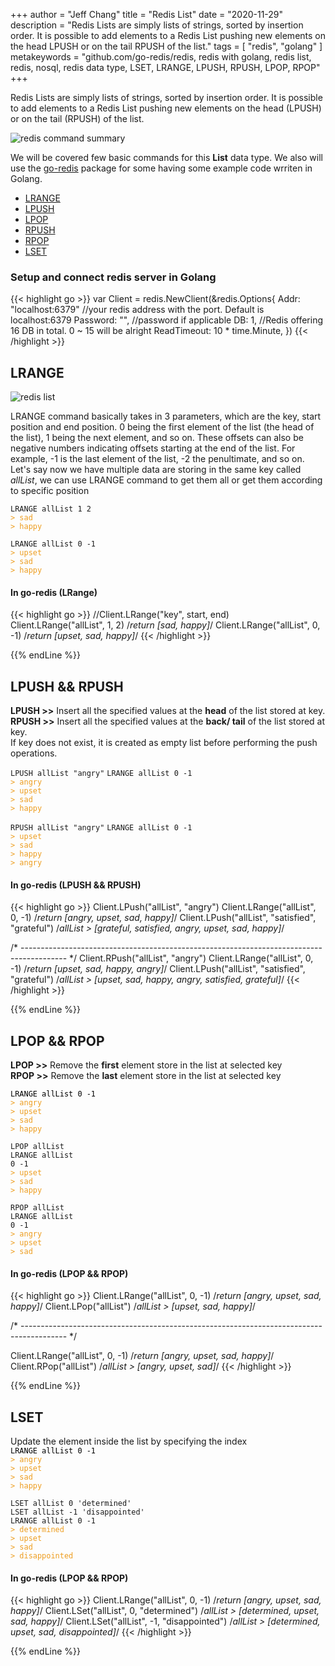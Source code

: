 +++
author = "Jeff Chang"
title = "Redis List"
date = "2020-11-29"
description = "Redis Lists are simply lists of strings, sorted by insertion order. It is possible to add elements to a Redis List pushing new elements on the head LPUSH or on the tail RPUSH of the list."
tags = [
    "redis", "golang"
]
metakeywords = "github.com/go-redis/redis, redis with golang, redis list, redis, nosql, redis data type, LSET, LRANGE, LPUSH, RPUSH, LPOP, RPOP"
+++

Redis Lists are simply lists of strings, sorted by insertion order. It is possible to add elements to a Redis List pushing new elements on the head (LPUSH) or on the tail (RPUSH) of the list.

![redis command summary](/images/redis-list_summary.JPG)

We will be covered few basic commands for this **List** data type. We also will use the [go-redis](https://github.com/go-redis/redis) package for some having some example code wrriten in Golang.

* [LRANGE](#LRANGE)
* [LPUSH](#LPUSH-RPUSH)
* [LPOP](#LPOP-RPOP)
* [RPUSH](#LPUSH-RPUSH)
* [RPOP](#LPOP-RPOP)
* [LSET](#LSET)

### Setup and connect redis server in Golang
{{< highlight go >}}
var Client = redis.NewClient(&redis.Options{
	Addr:        "localhost:6379" //your redis address with the port. Default is localhost:6379
	Password:    "", //password if applicable
	DB:          1, //Redis offering 16 DB in total. 0 ~ 15 will be alright
	ReadTimeout: 10 * time.Minute,
})
{{< /highlight >}}

## LRANGE<a name="LRANGE"></a>
![redis list](/images/redis-list_1.JPG)

LRANGE command basically takes in 3 parameters, which are the key, start position and end position. 0 being the first element of the list (the head of the list), 1 being the next element, and so on. These offsets can also be negative numbers indicating offsets starting at the end of the list. For example, -1 is the last element of the list, -2 the penultimate, and so on.
Let's say now we have multiple data are storing in the same key called *allList*, we can use LRANGE command to get them all or get them according to specific position

<code>LRANGE allList 1 2</code>
<code style="display:block; color:#ED9D1F">> sad</code>
<code style="display:block; color:#ED9D1F">> happy</code>

<code>LRANGE allList 0 -1</code>
<code style="display:block; color:#ED9D1F">> upset</code>
<code style="display:block; color:#ED9D1F">> sad</code>
<code style="display:block; color:#ED9D1F">> happy</code>

#### In go-redis (LRange)
{{< highlight go >}}
//Client.LRange("key", start, end)
Client.LRange("allList", 1, 2) /*return [sad, happy]*/
Client.LRange("allList", 0, -1) /*return [upset, sad, happy]*/
{{< /highlight >}}

{{% endLine %}}

## LPUSH && RPUSH<a name="LPUSH-RPUSH"></a>
<p><strong>LPUSH >></strong> Insert all the specified values at the <strong>head</strong> of the list stored at key.<br/>
<strong>RPUSH >></strong> Insert all the specified values at the <strong>back/ tail</strong> of the list stored at key.<br/>
If key does not exist, it is created as empty list before performing the push operations.</p>

<code>LPUSH allList "angry"</code>
<code>LRANGE allList 0 -1</code>
<code style="display:block; color:#ED9D1F">> angry</code>
<code style="display:block; color:#ED9D1F">> upset</code>
<code style="display:block; color:#ED9D1F">> sad</code>
<code style="display:block; color:#ED9D1F">> happy</code>

<code>RPUSH allList "angry"</code>
<code>LRANGE allList 0 -1</code>
<code style="display:block; color:#ED9D1F">> upset</code>
<code style="display:block; color:#ED9D1F">> sad</code>
<code style="display:block; color:#ED9D1F">> happy</code>
<code style="display:block; color:#ED9D1F">> angry</code>

#### In go-redis (LPUSH && RPUSH)
{{< highlight go >}}
Client.LPush("allList", "angry") 
Client.LRange("allList", 0, -1) /*return [angry, upset, sad, happy]*/
Client.LPush("allList", "satisfied", "grateful") /*allList > [grateful, satisfied, angry, upset, sad, happy]*/

/* ----------------------------------------------------------------------------------------- */
Client.RPush("allList", "angry") 
Client.LRange("allList", 0, -1) /*return [upset, sad, happy, angry]*/
Client.LPush("allList", "satisfied", "grateful") /*allList > [upset, sad, happy, angry, satisfied, grateful]*/
{{< /highlight >}}

{{% endLine %}}

## LPOP && RPOP<a name="LPOP-RPOP"></a>
<p><strong>LPOP >></strong> Remove the <strong>first</strong> element store in the list at selected key<br/>
<strong>RPOP >></strong> Remove the <strong>last</strong> element store in the list at selected key<br/>

<code style="display:block; color: black">LRANGE allList 0 -1</code>
<code style="display:block; color:#ED9D1F">> angry</code>
<code style="display:block; color:#ED9D1F">> upset</code>
<code style="display:block; color:#ED9D1F">> sad</code>
<code style="display:block; color:#ED9D1F">> happy</code>

<code style="display:block;">LPOP allList</code>
<code>LRANGE allList 0 -1</code>
<code style="display:block; color:#ED9D1F">> upset</code>
<code style="display:block; color:#ED9D1F">> sad</code>
<code style="display:block; color:#ED9D1F">> happy</code>

<code style="display:block;">RPOP allList</code>
<code>LRANGE allList 0 -1</code>
<code style="display:block; color:#ED9D1F">> angry</code>
<code style="display:block; color:#ED9D1F">> upset</code>
<code style="display:block; color:#ED9D1F">> sad</code>

#### In go-redis (LPOP && RPOP)
{{< highlight go >}}
Client.LRange("allList", 0, -1) /*return [angry, upset, sad, happy]*/
Client.LPop("allList") /*allList > [upset, sad, happy]*/

/* ----------------------------------------------------------------------------------------- */

Client.LRange("allList", 0, -1) /*return [angry, upset, sad, happy]*/
Client.RPop("allList") /*allList > [angry, upset, sad]*/
{{< /highlight >}}

{{% endLine %}}

## LSET<a name="LSET"></a>
Update the element inside the list by specifying the index
<code style="display:block; color: black">LRANGE allList 0 -1</code>
<code style="display:block; color:#ED9D1F">> angry</code>
<code style="display:block; color:#ED9D1F">> upset</code>
<code style="display:block; color:#ED9D1F">> sad</code>
<code style="display:block; color:#ED9D1F">> happy</code>

<code style="display:block;">LSET allList 0 'determined'</code>
<code style="display:block;">LSET allList -1 'disappointed'</code>
<code>LRANGE allList 0 -1</code>
<code style="display:block; color:#ED9D1F">> determined</code>
<code style="display:block; color:#ED9D1F">> upset</code>
<code style="display:block; color:#ED9D1F">> sad</code>
<code style="display:block; color:#ED9D1F">> disappointed</code>

#### In go-redis (LPOP && RPOP)
{{< highlight go >}}
Client.LRange("allList", 0, -1) /*return [angry, upset, sad, happy]*/
Client.LSet("allList", 0, "determined") /*allList > [determined, upset, sad, happy]*/
Client.LSet("allList", -1, "disappointed") /*allList > [determined, upset, sad, disappointed]*/
{{< /highlight >}}

{{% endLine %}}

<div class="fb-comments" data-href="https://jeffdevslife.com/post/redis-list/" data-numposts="5"  ></div>


